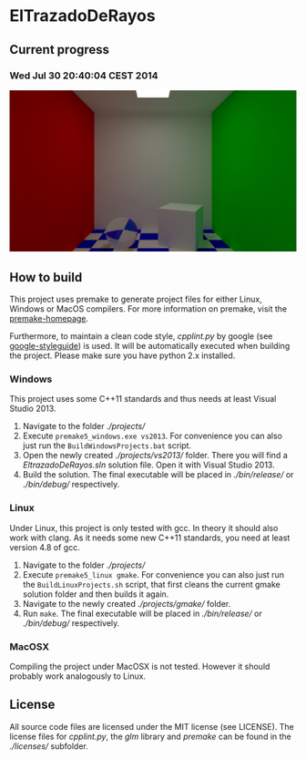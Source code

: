 ElTrazadoDeRayos
================
## Current progress ##
### Wed Jul 30 20:40:04 CEST 2014 ###
![alt text](https://github.com/CantTouchDis/ElTrazadoDeRayos/raw/master/images/CornellRoomCheckerBoard.png "Cornell Room with blue|white CheckerBoard floor.")

<!--
### Thu July 17 14:02:45 CEST 2014 ###
![alt text](https://github.com/CantTouchDis/ElTrazadoDeRayos/raw/master/images/CornellRoom.png "Monte Carlo")

### Wed June 02 14:02:22 CEST 2014 ###
![alt text](https://github.com/CantTouchDis/ElTrazadoDeRayos/raw/master/images/CSG_anim.gif "CSG: :cool: stuff")

### Wed May 21 18:14:52 CEST 2014 ###
![alt text](https://github.com/CantTouchDis/ElTrazadoDeRayos/raw/master/images/SimulatedSmoothShadow.gif "Newest Image.")

### Thu May 15 18:05:16 CEST 2014 ###
![alt text](https://github.com/CantTouchDis/ElTrazadoDeRayos/raw/master/images/Anim.gif "Glass material in the middle.")

### Mon May 12 13:55:01 CEST 2014 ###
![alt text](https://github.com/CantTouchDis/ElTrazadoDeRayos/raw/master/images/PerspectivePhongWithShadow.gif "A small animation of 20 rendered Frames with Phong shading and shadows")

### Sun May 11 17:42:24 CEST 2014 ###
![alt text](https://github.com/CantTouchDis/ElTrazadoDeRayos/raw/master/images/PerspectivePhong.gif "A small animation of 20 rendered Frames with Phong shading")

### Fri May  9 13:42:55 CEST 2014 ###
![alt text](https://github.com/CantTouchDis/ElTrazadoDeRayos/raw/master/images/OrthoAnim.gif "A small animation of 20 rendered Frames.")

### Wed May  7 22:24:19 CEST 2014 ######
![alt text](https://github.com/CantTouchDis/ElTrazadoDeRayos/raw/master/images/Ortho.bmp "First Trace")
-->


## How to build ##
This project uses premake to generate project files for either Linux, Windows or MacOS compilers. For more information on premake, visit the [premake-homepage](http://premake.github.io/).

Furthermore, to maintain a clean code style, _cpplint.py_ by google (see [google-styleguide](https://code.google.com/p/google-styleguide/)) is used. It will be automatically executed when building the project. Please make sure you have python 2.x installed.

### Windows ###
This project uses some C++11 standards and thus needs at least Visual Studio 2013. 

1. Navigate to the folder _./projects/_
2.  Execute ```premake5_windows.exe vs2013```. For convenience you can also just run the ```BuildWindowsProjects.bat``` script.
3. Open the newly created _./projects/vs2013/_ folder. There you will find a _EltrazadoDeRayos.sln_ solution file. Open it with Visual Studio 2013.
5. Build the solution. The final executable will be placed in _./bin/release/_ or _./bin/debug/_ respectively.


### Linux ###
Under Linux, this project is only tested with gcc. In theory it should also work with clang. As it needs some new C++11 standards, you need at least version 4.8 of gcc.

1. Navigate to the folder _./projects/_
2. Execute ```premake5_linux gmake```. For convenience you can also just run the ```BuildLinuxProjects.sh``` script, that first cleans the current gmake solution folder and then builds it again.
3. Navigate to the newly created _./projects/gmake/_ folder.
4. Run ```make```. The final executable will be placed in _./bin/release/_ or _./bin/debug/_ respectively.

### MacOSX ###
Compiling the project under MacOSX is not tested. However it should probably work analogously to Linux.


## License ##
All source code files are licensed under the MIT license (see LICENSE). The license files for _cpplint.py_, the _glm_ library and _premake_ can be found in the _./licenses/_ subfolder.

